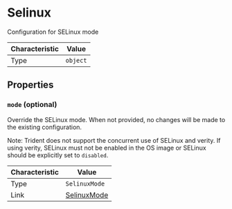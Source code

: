<!-- THIS FILE IS AUTOMATICALLY GENERATED BY DOCBUILDER, DO NOT EDIT MANUALLY! -->

# Selinux

Configuration for SELinux mode

| Characteristic | Value    |
| -------------- | -------- |
| Type           | `object` |

## Properties

### `mode` (optional)

Override the SELinux mode. When not provided, no changes will be made to the existing configuration.

Note: Trident does not support the concurrent use of SELinux and verity. If using verity, SELinux must not be enabled in the OS image or SELinux should be explicitly set to `disabled`.

| Characteristic | Value                           |
| -------------- | ------------------------------- |
| Type           | `SelinuxMode`                   |
| Link           | [SelinuxMode](./SelinuxMode.md) |

